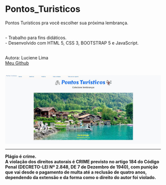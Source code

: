 # Pontos_Turisticos
Pontos Turísticos pra você escolher sua próxima lembrança.

<br>
- Trabalho para fins didáticos.
<br>
- Desenvolvido com HTML 5, CSS 3, BOOTSTRAP 5 e JavaScript.
<br>
<br>

Autora: Luciene Lima
<br>
<a href="https://github.com/lucienelima8" target="_blank">Meu Github</a>

<br>

<img src="imagens/foto_capa.jpeg">

<hr>

<b>Plágio é crime.<br>
A violação dos direitos autorais é CRIME previsto no <b>artigo 184 do Código Penal (DECRETO-LEI Nº 2.848, DE 7 de Dezembro de 1940)<b>, com punição que vai desde o pagamento de multa até a reclusão de quatro anos, dependendo da extensão e da forma como o direito do autor foi violado.